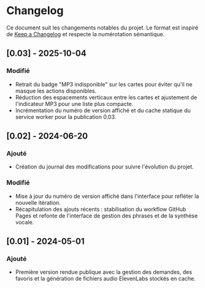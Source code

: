 # Changelog

Ce document suit les changements notables du projet. Le format est inspiré de [Keep a Changelog](https://keepachangelog.com/fr/1.1.0/) et respecte la numérotation sémantique.

## [0.03] - 2025-10-04
### Modifié
- Retrait du badge "MP3 indisponible" sur les cartes pour éviter qu'il ne masque les actions disponibles.
- Réduction des espacements verticaux entre les cartes et ajustement de l'indicateur MP3 pour une liste plus compacte.
- Incrémentation du numéro de version affiché et du cache statique du service worker pour la publication 0.03.

## [0.02] - 2024-06-20
### Ajouté
- Création du journal des modifications pour suivre l'évolution du projet.

### Modifié
- Mise à jour du numéro de version affiché dans l'interface pour refléter la nouvelle itération.
- Récapitulation des ajouts récents : stabilisation du workflow GitHub Pages et refonte de l'interface de gestion des phrases et de la synthèse vocale.

## [0.01] - 2024-05-01
### Ajouté
- Première version rendue publique avec la gestion des demandes, des favoris et la génération de fichiers audio ElevenLabs stockés en cache.
